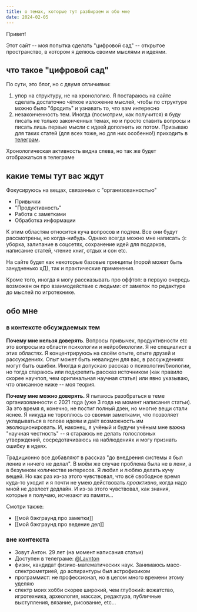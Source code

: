 ```yaml
---
title: о темах, которые тут разбираем и обо мне
date: 2024-02-05
---
```

Привет!

Этот сайт -- моя попытка сделать "цифровой сад" -- открытое пространство, в котором я делюсь своими мыслями и идеями. 

## что такое "цифровой сад"

По сути, это блог, но с двумя отличиями:

1. упор на структуру, не на хронологию. Я постараюсь на сайте сделать достаточно чёткое изложение мыслей, чтобы по структуре можно было "бродить" и узнавать то, что вам интересно
2. незаконченность тем. Иногда (посмотрим, как получится) я буду писать не только законченных темах, но и просто ставить вопросы и писать лишь первые мысли с идеей дополнить их потом. Призываю для таких статей (для всех тоже, но для них особенно!) приходить в <a href="https://t.me/organaized_anton">телеграм</a>.

Хронологическая активность видна слева, но так же будет отображаться в телеграме

## какие темы тут вас ждут
Фокусируюсь на вещах, связанных с "организованностью"

- Привычки
- "Продуктивность"
- Работа с заметками
- Обработка информации

К этим областям относится куча вопросов и подтем. Все они будут рассмотрены, но когда-нибудь. Однако всегда можно мне написать :): уборка, залипание в соцсетях, сохранение идей для подарков, написание статей, чтение книг, отдых и сон etc.

На сайте будет как некоторые базовые принципы (порой может быть занудненько хД), так и практические применения.

Кроме того, иногда я могу рассказывать про оффтоп: в первую очередь возможен он про взаимодействие с людьми: от заметок по редактуре до мыслей по игротехнике.


## обо мне
### в контексте обсуждаемых тем

**Почему мне нельзя доверять**. Вопросы привычек, продуктивности etc это вопросы из области психологии и нейробиологии. Я не специалист в этих областях. Я концентрируюсь на своём опыте, опыте друзей и рассуждениях. Опыт может быть невалиден для вас, в рассуждениях могут быть ошибки. Иногда я допускаю рассказ о психологии/биологии, но тогда стараюсь или подкрепить рассказ источником (как правило скорее научпоп, чем оригинальная научная статья) или явно указываю, что описанное ниже -- моя теория.

**Почему мне можно доверять.** Я пытаюсь разобраться в теме организованности с 2021 года (уже 3 года на момент написания статьи). За это время я, конечно, не постиг полный дзен, но многие вещи стали яснее. Я никуда не тороплюсь со своими заметками, что позволяет укладываться в голове идеям и даёт возможность им эволюционировать. И, наконец, я учёный и будучи учёным мне важна "научная честность" -- я стараюсь не делать голословных утверждений, сосредотачиваюсь на наблюдениях и могу признать ошибку в идеях. 

Традиционно все добавляют в рассказ "до внедрения системы я был ленив и ничего не делал". В моём же случае проблема была не в лени, а в безумном количестве интересов. Я любил и люблю делать кучу вещей. Но как раз из-за этого чувствовал, что всё свободное время куда-то уходит и я почти не умею действовать *проактивно*, когда надо мной не довлеет дедлайн. И из-за этого чувствовал, как знания, которые я получаю, исчезают из памяти...

Смотри также:
- [[мой бэкграунд про заметки]]
- [[мой бэкграунд про ведение дел]]

### вне контекста
- Зовут Антон. 29 лет (на момент написания статьи)
- Доступен в телеграме: [@Lavnton](https://t.me/Lavnton)
- физик, кандидат физико-математических наук. Занимаюсь масс-спектрометрией, до аспирантуры был астрофизиком
- программист: не профессионал, но в целом много времени этому уделяю
- спектр моих хобби скорее широкий, чем глубокий: вожатство, игротехника, археология, массаж, редактура, публичные выступления, вязание, рисование, etc...